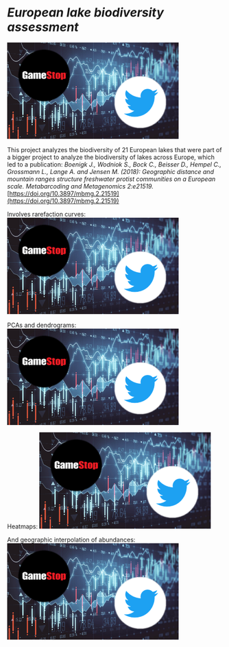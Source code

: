 # *_European lake biodiversity assessment_*

<img src="https://github.com/hempelc/sentimental_analysis_GME_twitter/blob/main/image.png" alt="GME" width="400"/>

This project analyzes the biodiversity of 21 European lakes that were part of a bigger project to analyze the biodiversity of lakes across Europe, which led to a publication:
_Boenigk J., Wodniok S., Bock C., Beisser D., Hempel C., Grossmann L., Lange A. and Jensen M. (2018): Geographic distance and mountain ranges structure freshwater protist communities on a European scalе. Metabarcoding and Metagenomics 2:e21519._ [https://doi.org/10.3897/mbmg.2.21519](https://doi.org/10.3897/mbmg.2.21519)

Involves rarefaction curves:
<img src="https://github.com/hempelc/sentimental_analysis_GME_twitter/blob/main/image.png" alt="GME" width="400"/>

PCAs and dendrograms:
<img src="https://github.com/hempelc/sentimental_analysis_GME_twitter/blob/main/image.png" alt="GME" width="400"/>

Heatmaps:
<img src="https://github.com/hempelc/sentimental_analysis_GME_twitter/blob/main/image.png" alt="GME" width="400"/>

And geographic interpolation of abundances:
<img src="https://github.com/hempelc/sentimental_analysis_GME_twitter/blob/main/image.png" alt="GME" width="400"/>
